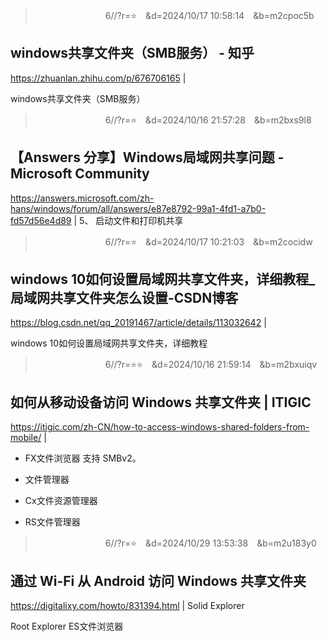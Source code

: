 
>　　　　　　　　6//?r=⭐　&d=2024/10/17 10:58:14　&b=m2cpoc5b
## windows共享文件夹（SMB服务） - 知乎
https://zhuanlan.zhihu.com/p/676706165
|

windows共享文件夹（SMB服务）

>　　　　　　　　6//?r=⭐　&d=2024/10/16 21:57:28　&b=m2bxs9l8
## 【Answers 分享】Windows局域网共享问题 - Microsoft Community
https://answers.microsoft.com/zh-hans/windows/forum/all/answers/e87e8792-99a1-4fd1-a7b0-fd57d56e4d89
|
5、
启动文件和打印机共享

>　　　　　　　　6//?r=⭐　&d=2024/10/17 10:21:03　&b=m2cocidw
## windows 10如何设置局域网共享文件夹，详细教程_局域网共享文件夹怎么设置-CSDN博客
https://blog.csdn.net/qq_20191467/article/details/113032642
|

windows 10如何设置局域网共享文件夹，详细教程

>　　　　　　　　6//?r=⭐⭐　&d=2024/10/16 21:59:14　&b=m2bxuiqv
## 如何从移动设备访问 Windows 共享文件夹 | ITIGIC
https://itigic.com/zh-CN/how-to-access-windows-shared-folders-from-mobile/
|
- FX文件浏览器
支持 SMBv2。

- 文件管理器
- Cx文件资源管理器
- RS文件管理器

>　　　　　　　　6//?r=⭐　&d=2024/10/29 13:53:38　&b=m2u183y0
## 通过 Wi-Fi 从 Android 访问 Windows 共享文件夹
https://digitalixy.com/howto/831394.html
|
Solid Explorer

Root Explorer
ES文件浏览器
